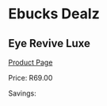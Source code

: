 
# Ebucks Dealz
## Eye Revive Luxe
[Product Page](https://www.ebucks.com/web/shop/productSelected.do?prodId=1056098118&catId=1186086453)

Price: R69.00

Savings: 


	
